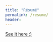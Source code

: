 ```yaml
---
title: "Résumé"
permalink: /resume/
header:
---
```

[See it here :)](\assets\19BM6JP47_CV_inmaking.pdf)
